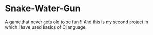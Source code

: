 # Snake-Water-Gun
A game that never gets old to be fun !!
And this is my second project in which I have used basics of C language.

